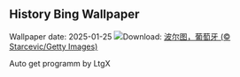 ## History Bing Wallpaper
Wallpaper date: 2025-01-25
![](https://www.bing.com/th?id=OHR.PortoSunset_ZH-CN2388246668_UHD.jpg&w=1000)Download: [波尔图，葡萄牙 (© Starcevic/Getty Images)](https://www.bing.com/th?id=OHR.PortoSunset_ZH-CN2388246668_UHD.jpg)

Auto get programm by LtgX
